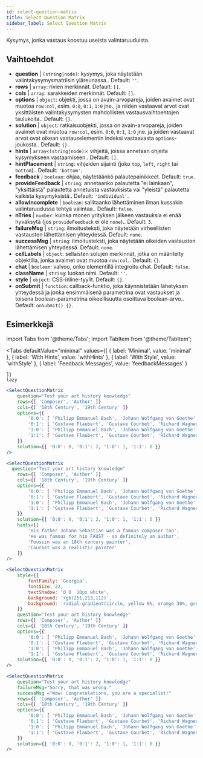 ```yaml
---
id: select-question-matrix
title: Select Question Matrix
sidebar_label: Select Question Matrix
---
```


Kysymys, jonka vastaus koostuu useista valintaruuduista.

## Vaihtoehdot

* __question__ | `(string|node)`: kysymys, joka näytetään valintakysymysmatriisin yläreunassa.. Default: `''`.
* __rows__ | `array`: rivien merkinnät. Default: `[]`.
* __cols__ | `array`: sarakkeiden merkinnät. Default: `[]`.
* __options__ | `object`: objekti, jossa on avain-arvopareja, joiden avaimet ovat muotoa `row:col`, esim. `0:0`, `0:1`, `1:0` jne., ja niiden vastaavat arvot ovat yksittäisten valintakysymysten mahdollisten vastausvaihtoehtojen taulukoita.. Default: `{}`.
* __solution__ | `object`: ratkaisuobjekti, jossa on avain-arvopareja, joiden avaimet ovat muotoa `row:col`, esim. `0:0`, `0:1`, `1:0` jne. ja joiden vastaavat arvot ovat oikean vastauselementin indeksi vastaavasta `options`-joukosta.. Default: `{}`.
* __hints__ | `array<(string|node)>`: vihjeitä, joissa annetaan ohjeita kysymykseen vastaamiseen.. Default: `[]`.
* __hintPlacement__ | `string`: vihjeiden sijainti (joko `top`, `left`, `right` tai `bottom`).. Default: `'bottom'`.
* __feedback__ | `boolean`: ohjaa, näytetäänkö palautepainikkeet. Default: `true`.
* __provideFeedback__ | `string`: annetaanko palautetta "ei lainkaan", "yksittäistä" palautetta annetuista vastauksista vai "yleistä" palautetta kaikista kysymyksistä.. Default: `'individual'`.
* __allowIncomplete__ | `boolean`: sallitaanko lähettäminen ilman kussakin valintaruudussa tehtyä valintaa.. Default: `false`.
* __nTries__ | `number`: kuinka monen yrityksen jälkeen vastauksia ei enää hyväksytä (jos `provideFeedback` ei ole `none`).. Default: `3`.
* __failureMsg__ | `string`: ilmoitusteksti, joka näytetään virheellisten vastausten lähettämisen yhteydessä. Default: `none`.
* __successMsg__ | `string`: ilmoitusteksti, joka näytetään oikeiden vastausten lähettämisen yhteydessä. Default: `none`.
* __cellLabels__ | `object`: sellaisten solujen merkinnät, jotka on määritelty objektilla, jonka avaimet ovat muotoa `row:col`.. Default: `{}`.
* __chat__ | `boolean`: valvoo, onko elementillä integroitu chat. Default: `false`.
* __className__ | `string`: luokan nimi. Default: `''`.
* __style__ | `object`: CSS-inline-tyylit. Default: `{}`.
* __onSubmit__ | `function`: callback-funktio, joka käynnistetään lähetyksen yhteydessä ja jonka ensimmäisenä parametrina ovat vastaukset ja toisena boolean-parametrina oikeellisuutta osoittava boolean-arvo.. Default: `onSubmit() {}`.


## Esimerkkejä


import Tabs from '@theme/Tabs';
import TabItem from '@theme/TabItem';

<Tabs
    defaultValue="minimal"
    values={[
        { label: 'Minimal', value: 'minimal' },
        { label: 'With Hints', value: 'withHints' },
        { label: 'With Style', value: 'withStyle' },
        { label: 'Feedback Messages', value: 'feedbackMessages' }
        
    ]}
    lazy
>

<TabItem value="minimal">

```jsx live
<SelectQuestionMatrix
    question="Test your art history knowledge"
    rows={[ 'Composer', 'Author' ]} 
    cols={[ '18th Century', '19th Century' ]} 
    options={{ 
        '0:0': [ 'Philipp Emmanuel Bach', 'Johann Wolfgang von Goethe', 'Nicolas Poussin'], 
        '0:1': [ 'Gustave Flaubert', 'Gustave Courbet', 'Richard Wagner'] ,
        '1:0': [ 'Philipp Emmanuel Bach', 'Johann Wolfgang von Goethe', 'Nicolas Poussin'],
        '1:1': [ 'Gustave Flaubert', 'Gustave Courbet', 'Richard Wagner'] 
    }} 
    solution={{ '0:0': 0, '0:1': 2, '1:0': 1, '1:1': 0 }}
/>
```
</TabItem>

<TabItem value="withHints">

```jsx live
<SelectQuestionMatrix
  question="Test your art history knowledge"
    rows={[ 'Composer', 'Author' ]} 
    cols={[ '18th Century', '19th Century' ]} 
    options={{ 
        '0:0': [ 'Philipp Emmanuel Bach', 'Johann Wolfgang von Goethe', 'Nicolas Poussin'], 
        '0:1': [ 'Gustave Flaubert', 'Gustave Courbet', 'Richard Wagner'] ,
        '1:0': [ 'Philipp Emmanuel Bach', 'Johann Wolfgang von Goethe', 'Nicolas Poussin'],
        '1:1': [ 'Gustave Flaubert', 'Gustave Courbet', 'Richard Wagner'] 
    }} 
    solution={{ '0:0': 0, '0:1': 2, '1:0': 1, '1:1': 0 }}
    hints={[
        'His father Johann Sebastian was a famous composer too',
        'He was famous for his FAUST - so definitely an author',
        'Poussin was an 18th century painter',
        'Courbet was a realistic painter'
    ]}
/>
```
</TabItem>

<TabItem value="withStyle">

```jsx live
<SelectQuestionMatrix
    style={{ 
        fontFamily: 'Georgia',
        fontSize: 22, 
        textShadow: '0 0  10px white',
        background: 'rgb(251,213,112)',
        background: 'radial-gradient(circle, yellow 0%, orange 30%, green 100%)'
    }}
    question="Test your art history knowledge"
    rows={[ 'Composer', 'Author' ]} 
    cols={[ '18th Century', '19th Century' ]} 
    options={{ 
        '0:0': [ 'Philipp Emmanuel Bach', 'Johann Wolfgang von Goethe', 'Nicolas Poussin'], 
        '0:1': [ 'Gustave Flaubert', 'Gustave Courbet', 'Richard Wagner'] ,
        '1:0': [ 'Philipp Emmanuel Bach', 'Johann Wolfgang von Goethe', 'Nicolas Poussin'],
        '1:1': [ 'Gustave Flaubert', 'Gustave Courbet', 'Richard Wagner'] }} 
    solution={{ '0:0': 0, '0:1': 2, '1:0': 1, '1:1': 0 }}
/>
```
</TabItem>


<TabItem value="feedbackMessages">

```jsx live
<SelectQuestionMatrix
    question="Test your art history knowledge"
    failureMsg="Sorry, that was wrong." 
    successMsg ="Wow! Congratulations, you are a specialist!"
    rows={[ 'Composer', 'Author' ]} 
    cols={[ '18th Century', '19th Century' ]} 
    options={{ 
        '0:0': [ 'Philipp Emmanuel Bach', 'Johann Wolfgang von Goethe', 'Nicolas Poussin'], 
        '0:1': [ 'Gustave Flaubert', 'Gustave Courbet', 'Richard Wagner'] ,
        '1:0': [ 'Philipp Emmanuel Bach', 'Johann Wolfgang von Goethe', 'Nicolas Poussin'],
        '1:1': [ 'Gustave Flaubert', 'Gustave Courbet', 'Richard Wagner'] 
    }} 
    solution={{ '0:0': 0, '0:1': 2, '1:0': 1, '1:1': 0 }}
/>
```

</TabItem>

</Tabs>

